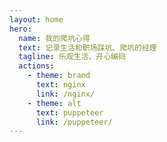 ```yaml
---
layout: home
hero:
  name: 我的爬坑心得
  text: 记录生活和职场踩坑、爬坑的经理
  tagline: 乐观生活、开心编码
  actions:
    - theme: brand
      text: nginx
      link: /nginx/
    - theme: alt
      text: puppeteer
      link: /puppeteer/
---
```

